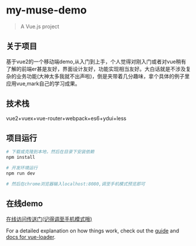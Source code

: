 # my-muse-demo

> A Vue.js project

## 关于项目

基于vue2的一个移动端demo,从入门到上手，个人觉得对刚入门或者对vue稍有了解的前端er甚是友好，界面设计友好，功能实现相当友好。大白话就是不涉及复杂的业务功能(大神太多我就不出声啦)，倒是夹带着几分趣味，拿个具体的例子里应用vue,mark自己的学习成果。

## 技术栈

vue2+vuex+vue-router+webpack+es6+ydui+less

## 项目运行

``` bash
# 下载或克隆到本地，然后在目录下安装依赖
npm install

# 开发环境运行 
npm run dev

# 然后在chrome浏览器输入localhost:8080,调至手机模式预览即可
```

## 在线demo

[在线访问传送门(记得调至手机模式哦)](https://lemonsuansuan.github.io/vue2-tostudy/)


For a detailed explanation on how things work, check out the [guide](http://vuejs-templates.github.io/webpack/) and [docs for vue-loader](http://vuejs.github.io/vue-loader).
